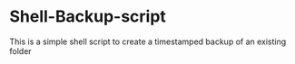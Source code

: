 # Shell-Backup-script
This is a simple shell script to create a timestamped backup of an existing folder
